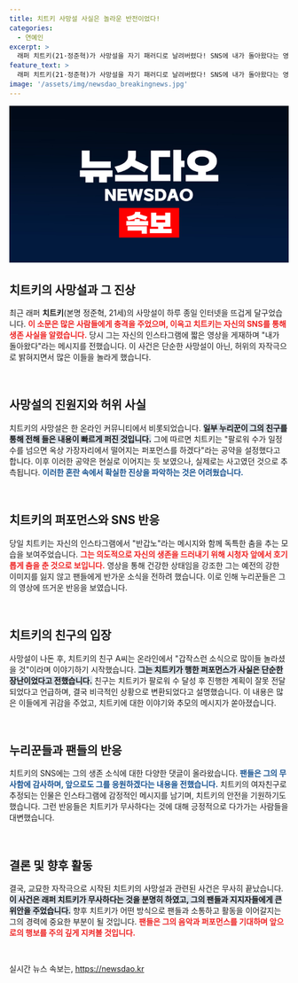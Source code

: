 ```yaml
---
title: 치트키 사망설 사실은 놀라운 반전이었다!
categories:
  - 연예인
excerpt: >
  래퍼 치트키(21·정준혁)가 사망설을 자기 패러디로 날려버렸다! SNS에 내가 돌아왔다는 영상과 함께 춤을 추며 생존을 알린 그는, 친구와의 장난이 불러온 해프닝 속에서도 진정한 화제의 주인공이 되었다.
feature_text: >
  래퍼 치트키(21·정준혁)가 사망설을 자기 패러디로 날려버렸다! SNS에 내가 돌아왔다는 영상과 함께 춤을 추며 생존을 알린 그는, 친구와의 장난이 불러온 해프닝 속에서도 진정한 화제의 주인공이 되었다.
image: '/assets/img/newsdao_breakingnews.jpg'
---
```


<p><img src="/assets/img/newsdao_breakingnews.jpg" alt="firstkoreanews 속보" /></p>

<h2 data-ke-size="size26">치트키의 사망설과 그 진상</h2>

<p data-ke-size="size16">최근 래퍼 <b>치트키</b>(본명 정준혁, 21세)의 사망설이 하루 종일 인터넷을 뜨겁게 달구었습니다. <b><span style="color: #ee2323;">이 소문은 많은 사람들에게 충격을 주었으며, 이윽고 치트키는 자신의 SNS를 통해 생존 사실을 알렸습니다.</span></b> 당시 그는 자신의 인스타그램에 짧은 영상을 게재하며 "내가 돌아왔다"라는 메시지를 전했습니다. 이 사건은 단순한 사망설이 아닌, 허위의 자작극으로 밝혀지면서 많은 이들을 놀라게 했습니다.</p>

<p data-ke-size="size16">&nbsp;</p>

<h2 data-ke-size="size26">사망설의 진원지와 허위 사실</h2>

<p data-ke-size="size16">치트키의 사망설은 한 온라인 커뮤니티에서 비롯되었습니다. <b><span style="background-color: #21538527;">일부 누리꾼이 그의 친구를 통해 전해 들은 내용이 빠르게 퍼진 것입니다.</span></b> 그에 따르면 치트키는 "팔로워 수가 일정 수를 넘으면 옥상 가장자리에서 떨어지는 퍼포먼스를 하겠다"라는 공약을 설정했다고 합니다. 이후 이러한 공약은 현실로 이어지는 듯 보였으나, 실제로는 사고였던 것으로 추측됩니다. <b><span style="color: #1a5490;">이러한 혼란 속에서 확실한 진상을 파악하는 것은 어려웠습니다.</span></b></p>

<p data-ke-size="size16">&nbsp;</p>

<h2 data-ke-size="size26">치트키의 퍼포먼스와 SNS 반응</h2>

<p data-ke-size="size16">당일 치트키는 자신의 인스타그램에서 "반갑노"라는 메시지와 함께 독특한 춤을 추는 모습을 보여주었습니다. <b><span style="color: #ee2323;">그는 의도적으로 자신의 생존을 드러내기 위해 시청자 앞에서 호기롭게 춤을 춘 것으로 보입니다.</span></b> 영상을 통해 건강한 상태임을 강조한 그는 예전의 강한 이미지를 잃지 않고 팬들에게 반가운 소식을 전하려 했습니다. 이로 인해 누리꾼들은 그의 영상에 뜨거운 반응을 보였습니다.</p>

<p data-ke-size="size16">&nbsp;</p>

<h2 data-ke-size="size26">치트키의 친구의 입장</h2>

<p data-ke-size="size16">사망설이 나돈 후, 치트키의 친구 A씨는 온라인에서 "갑작스런 소식으로 많이들 놀라셨을 것"이라며 이야기하기 시작했습니다. <b><span style="background-color: #21538527;">그는 치트키가 행한 퍼포먼스가 사실은 단순한 장난이었다고 전했습니다.</span></b> 친구는 치트키가 팔로워 수 달성 후 진행한 계획이 잘못 전달되었다고 언급하며, 결국 비극적인 상황으로 변환되었다고 설명했습니다. 이 내용은 많은 이들에게 귀감을 주었고, 치트키에 대한 이야기와 추모의 메시지가 쏟아졌습니다.</p>

<p data-ke-size="size16">&nbsp;</p>

<h2 data-ke-size="size26">누리꾼들과 팬들의 반응</h2>

<p data-ke-size="size16">치트키의 SNS에는 그의 생존 소식에 대한 다양한 댓글이 올라왔습니다. <b><span style="color: #1a5490;">팬들은 그의 무사함에 감사하며, 앞으로도 그를 응원하겠다는 내용을 전했습니다.</span></b> 치트키의 여자친구로 추정되는 인물은 인스타그램에 감정적인 메시지를 남기며, 치트키의 안전을 기원하기도 했습니다. 그런 반응들은 치트키가 무사하다는 것에 대해 긍정적으로 다가가는 사람들을 대변했습니다.</p>

<p data-ke-size="size16">&nbsp;</p>

<h2 data-ke-size="size26">결론 및 향후 활동</h2>

<p data-ke-size="size16">결국, 교묘한 자작극으로 시작된 치트키의 사망설과 관련된 사건은 무사히 끝났습니다. <b><span style="background-color: #21538527;">이 사건은 래퍼 치트키가 무사하다는 것을 분명히 하였고, 그의 팬들과 지지자들에게 큰 위안을 주었습니다.</span></b> 향후 치트키가 어떤 방식으로 팬들과 소통하고 활동을 이어갈지는 그의 경력에 중요한 부분이 될 것입니다. <b><span style="color: #ee2323;">팬들은 그의 음악과 퍼포먼스를 기대하며 앞으로의 행보를 주의 깊게 지켜볼 것입니다.</span></b></p>

<p data-ke-size="size16">&nbsp;</p>
실시간 뉴스 속보는, <a href="https://newsdao.kr" rel="dofollow">https://newsdao.kr</a>


